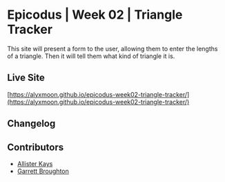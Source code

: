 # Epicodus | Week 02 | Triangle Tracker

This site will present a form to the user, allowing them to enter the lengths of a triangle. Then it will tell them what kind of triangle it is.

## Live Site
[https://alyxmoon.github.io/epicodus-week02-triangle-tracker/](https://alyxmoon.github.io/epicodus-week02-triangle-tracker/)

## Changelog

## Contributors

- [Allister Kays](https://github.com/AlyxMoon)
- [Garrett Broughton](https://github.com/gbrough)
